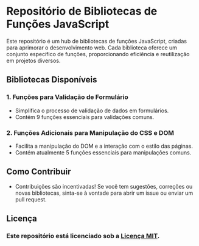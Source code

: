 # Repositório de Bibliotecas de Funções JavaScript

Este repositório é um hub de bibliotecas de funções JavaScript, criadas para aprimorar o desenvolvimento web. Cada biblioteca oferece um conjunto específico de funções, proporcionando eficiência e reutilização em projetos diversos.

## Bibliotecas Disponíveis 

### 1. Funções para Validação de Formulário
- Simplifica o processo de validação de dados em formulários.
- Contém 9 funções essenciais para validações comuns.

### 2. Funções Adicionais para Manipulação do CSS e DOM
- Facilita a manipulação do DOM e a interação com o estilo das páginas.
- Contém atualmente 5 funções essenciais para manipulações comuns.

## Como Contribuir 

- Contribuições são incentivadas! Se você tem sugestões, correções ou novas bibliotecas, sinta-se à vontade para abrir um issue ou enviar um pull request.

## Licença
### Este repositório está licenciado sob a [Licença MIT](LICENSE).
